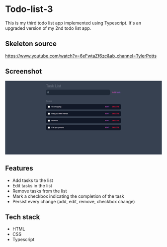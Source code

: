 # Todo-list-3

This is my third todo list app implemented using Typescript. It's an upgraded version of my 2nd todo list app.

## Skeleton source

https://www.youtube.com/watch?v=6eFwtaZf6zc&ab_channel=TylerPotts

## Screenshot 

![alt text](https://github.com/TheyCallMeLuke/Typescript-projects/blob/main/todo-list-3/screenshots/todo-list-3.png?raw=true)

## Features
- Add tasks to the list
- Edit tasks in the list
- Remove tasks from the list
- Mark a checkbox indicating the completion of the task
- Persist every change (add, edit, remove, checkbox change)

## Tech stack
- HTML
- CSS
- Typescript
